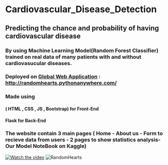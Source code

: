 # Cardiovascular_Disease_Detection
## Predicting the chance and probability of having cardiovascular disease
### By using Machine Learning  Model(Random Forest Classifier) trained on real data of many patients with and without cardiovasucular diseases.
### Deployed on [Global Web Application](http://randomhearts.pythonanywhere.com/) : http://randomhearts.pythonanywhere.com/  
### Made using 
#### ( HTML , CSS , JS , Bootstrap) for Front-End
#### Flask for Back-End
### The website contain 3 main pages ( Home - About us - Form to recieve data from users - 2 pages to show statistics analysis- Our Model NoteBook on Kaggle)

[![Watch the video](https://drive.google.com/file/d/19MT26U3C17RlqK8LBpIGdhlubEKUK_NI/view)](https://drive.google.com/file/d/19MT26U3C17RlqK8LBpIGdhlubEKUK_NI/view)
![RandomHearts](https://user-images.githubusercontent.com/84602951/187675584-8741b473-1945-4d6f-bd11-3d22e6f18c95.png)
